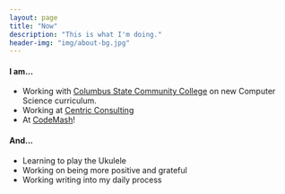 ```yaml
---
layout: page
title: "Now"
description: "This is what I'm doing."
header-img: "img/about-bg.jpg"
---
```


#### I am...

* Working with [Columbus State Community College](http://cscc.edu) on new Computer Science curriculum.
* Working at [Centric Consulting](http://www.centricconsulting.com)
* At [CodeMash](http://codemash.org)!

#### And...

* Learning to play the Ukulele
* Working on being more positive and grateful
* Working writing into my daily process
